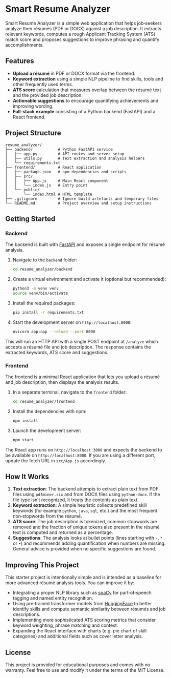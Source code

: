 # Smart Resume Analyzer

Smart Resume Analyzer is a simple web application that helps job‑seekers analyze their résumés (PDF or DOCX) against a job description.  It extracts relevant keywords, computes a rough Applicant Tracking System (ATS) match score and proposes suggestions to improve phrasing and quantify accomplishments.

## Features

- **Upload a résumé** in PDF or DOCX format via the frontend.
- **Keyword extraction** using a simple NLP pipeline to find skills, tools and other frequently used terms.
- **ATS score** calculation that measures overlap between the résumé text and the provided job description.
- **Actionable suggestions** to encourage quantifying achievements and improving wording.
- **Full‑stack example** consisting of a Python backend (FastAPI) and a React frontend.

## Project Structure

```
resume_analyzer/
├── backend/           # Python FastAPI service
│   ├── app.py         # API routes and server setup
│   ├── utils.py       # Text extraction and analysis helpers
│   └── requirements.txt
├── frontend/          # React application
│   ├── package.json   # npm dependencies and scripts
│   ├── src/
│   │   ├── App.js     # Main React component
│   │   └── index.js   # Entry point
│   └── public/
│       └── index.html # HTML template
├── .gitignore         # Ignore build artefacts and temporary files
└── README.md          # Project overview and setup instructions
```

## Getting Started

### Backend

The backend is built with [FastAPI](https://fastapi.tiangolo.com/) and exposes a single endpoint for résumé analysis.

1. Navigate to the `backend` folder:

   ```bash
   cd resume_analyzer/backend
   ```

2. Create a virtual environment and activate it (optional but recommended):

   ```bash
   python3 -m venv venv
   source venv/bin/activate
   ```

3. Install the required packages:

   ```bash
   pip install -r requirements.txt
   ```

4. Start the development server on `http://localhost:8000`:

   ```bash
   uvicorn app:app --reload --port 8000
   ```

This will run an HTTP API with a single POST endpoint at `/analyze` which accepts a résumé file and job description.  The response contains the extracted keywords, ATS score and suggestions.

### Frontend

The frontend is a minimal React application that lets you upload a résumé and job description, then displays the analysis results.

1. In a separate terminal, navigate to the `frontend` folder:

   ```bash
   cd resume_analyzer/frontend
   ```

2. Install the dependencies with npm:

   ```bash
   npm install
   ```

3. Launch the development server:

   ```bash
   npm start
   ```

The React app runs on `http://localhost:3000` and expects the backend to be available on `http://localhost:8000`.  If you are using a different port, update the fetch URL in `src/App.js` accordingly.

## How It Works

1. **Text extraction**: The backend attempts to extract plain text from PDF files using `pdfminer.six` and from DOCX files using `python-docx`.  If the file type isn’t recognized, it treats the contents as plain text.
2. **Keyword extraction**:  A simple heuristic collects predefined skill keywords (for example `python`, `java`, `sql`, etc.) and the most frequent non‑stopwords from the résumé.
3. **ATS score**:  The job description is tokenized, common stopwords are removed and the fraction of unique tokens also present in the résumé text is computed and returned as a percentage.
4. **Suggestions**:  The analysis looks at bullet points (lines starting with `-`, `*` or `•`) and recommends adding quantification when numbers are missing.  General advice is provided when no specific suggestions are found.

## Improving This Project

This starter project is intentionally simple and is intended as a baseline for more advanced résumé analysis tools.  You can improve it by:

- Integrating a proper NLP library such as [spaCy](https://spacy.io/) for part‑of‑speech tagging and named entity recognition.
- Using pre‑trained transformer models from [HuggingFace](https://huggingface.co/) to better identify skills and compute semantic similarity between résumés and job descriptions.
- Implementing more sophisticated ATS scoring metrics that consider keyword weighting, phrase matching and context.
- Expanding the React interface with charts (e.g. pie chart of skill categories) and additional fields such as cover letter analysis.

## License

This project is provided for educational purposes and comes with no warranty.  Feel free to use and modify it under the terms of the MIT License.
